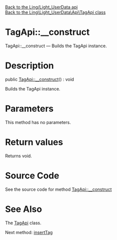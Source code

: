 [Back to the Ling/Light_UserData api](https://github.com/lingtalfi/Light_UserData/blob/master/doc/api/Ling/Light_UserData.md)<br>
[Back to the Ling\Light_UserData\Api\TagApi class](https://github.com/lingtalfi/Light_UserData/blob/master/doc/api/Ling/Light_UserData/Api/TagApi.md)


TagApi::__construct
================



TagApi::__construct — Builds the TagApi instance.




Description
================


public [TagApi::__construct](https://github.com/lingtalfi/Light_UserData/blob/master/doc/api/Ling/Light_UserData/Api/TagApi/__construct.md)() : void




Builds the TagApi instance.




Parameters
================

This method has no parameters.


Return values
================

Returns void.








Source Code
===========
See the source code for method [TagApi::__construct](https://github.com/lingtalfi/Light_UserData/blob/master/Api/TagApi.php#L19-L23)


See Also
================

The [TagApi](https://github.com/lingtalfi/Light_UserData/blob/master/doc/api/Ling/Light_UserData/Api/TagApi.md) class.

Next method: [insertTag](https://github.com/lingtalfi/Light_UserData/blob/master/doc/api/Ling/Light_UserData/Api/TagApi/insertTag.md)<br>

